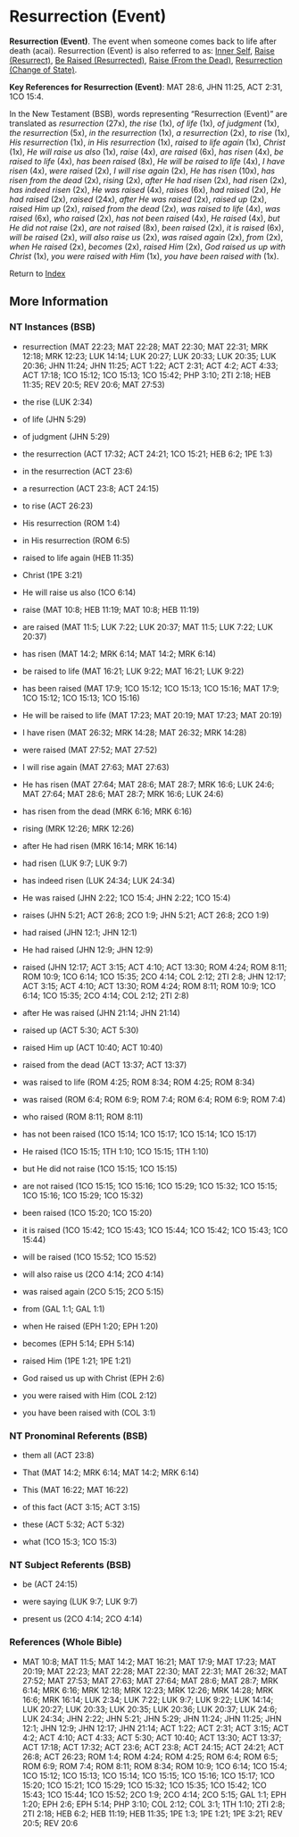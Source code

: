 # Resurrection (Event)
**Resurrection (Event)**. 
The event when someone comes back to life after death (acai). 
Resurrection (Event) is also referred to as: 
[Inner Self](InnerSelf.md), [Raise (Resurrect)](Raise.md), [Be Raised (Resurrected)](Raise.2.md), [Raise (From the Dead)](Raise.3.md), [Resurrection (Change of State)](Resurrection.2.md). 


**Key References for Resurrection (Event)**: 
MAT 28:6, JHN 11:25, ACT 2:31, 1CO 15:4. 




In the New Testament (BSB), words representing “Resurrection (Event)” are translated as 
*resurrection* (27x), *the rise* (1x), *of life* (1x), *of judgment* (1x), *the resurrection* (5x), *in the resurrection* (1x), *a resurrection* (2x), *to rise* (1x), *His resurrection* (1x), *in His resurrection* (1x), *raised to life again* (1x), *Christ* (1x), *He will raise us also* (1x), *raise* (4x), *are raised* (6x), *has risen* (4x), *be raised to life* (4x), *has been raised* (8x), *He will be raised to life* (4x), *I have risen* (4x), *were raised* (2x), *I will rise again* (2x), *He has risen* (10x), *has risen from the dead* (2x), *rising* (2x), *after He had risen* (2x), *had risen* (2x), *has indeed risen* (2x), *He was raised* (4x), *raises* (6x), *had raised* (2x), *He had raised* (2x), *raised* (24x), *after He was raised* (2x), *raised up* (2x), *raised Him up* (2x), *raised from the dead* (2x), *was raised to life* (4x), *was raised* (6x), *who raised* (2x), *has not been raised* (4x), *He raised* (4x), *but He did not raise* (2x), *are not raised* (8x), *been raised* (2x), *it is raised* (6x), *will be raised* (2x), *will also raise us* (2x), *was raised again* (2x), *from* (2x), *when He raised* (2x), *becomes* (2x), *raised Him* (2x), *God raised us up with Christ* (1x), *you were raised with Him* (1x), *you have been raised with* (1x). 


Return to [Index](00-Index.md)

## More Information

### NT Instances (BSB)

* resurrection (MAT 22:23; MAT 22:28; MAT 22:30; MAT 22:31; MRK 12:18; MRK 12:23; LUK 14:14; LUK 20:27; LUK 20:33; LUK 20:35; LUK 20:36; JHN 11:24; JHN 11:25; ACT 1:22; ACT 2:31; ACT 4:2; ACT 4:33; ACT 17:18; 1CO 15:12; 1CO 15:13; 1CO 15:42; PHP 3:10; 2TI 2:18; HEB 11:35; REV 20:5; REV 20:6; MAT 27:53)

* the rise (LUK 2:34)

* of life (JHN 5:29)

* of judgment (JHN 5:29)

* the resurrection (ACT 17:32; ACT 24:21; 1CO 15:21; HEB 6:2; 1PE 1:3)

* in the resurrection (ACT 23:6)

* a resurrection (ACT 23:8; ACT 24:15)

* to rise (ACT 26:23)

* His resurrection (ROM 1:4)

* in His resurrection (ROM 6:5)

* raised to life again (HEB 11:35)

* Christ (1PE 3:21)

* He will raise us also (1CO 6:14)

* raise (MAT 10:8; HEB 11:19; MAT 10:8; HEB 11:19)

* are raised (MAT 11:5; LUK 7:22; LUK 20:37; MAT 11:5; LUK 7:22; LUK 20:37)

* has risen (MAT 14:2; MRK 6:14; MAT 14:2; MRK 6:14)

* be raised to life (MAT 16:21; LUK 9:22; MAT 16:21; LUK 9:22)

* has been raised (MAT 17:9; 1CO 15:12; 1CO 15:13; 1CO 15:16; MAT 17:9; 1CO 15:12; 1CO 15:13; 1CO 15:16)

* He will be raised to life (MAT 17:23; MAT 20:19; MAT 17:23; MAT 20:19)

* I have risen (MAT 26:32; MRK 14:28; MAT 26:32; MRK 14:28)

* were raised (MAT 27:52; MAT 27:52)

* I will rise again (MAT 27:63; MAT 27:63)

* He has risen (MAT 27:64; MAT 28:6; MAT 28:7; MRK 16:6; LUK 24:6; MAT 27:64; MAT 28:6; MAT 28:7; MRK 16:6; LUK 24:6)

* has risen from the dead (MRK 6:16; MRK 6:16)

* rising (MRK 12:26; MRK 12:26)

* after He had risen (MRK 16:14; MRK 16:14)

* had risen (LUK 9:7; LUK 9:7)

* has indeed risen (LUK 24:34; LUK 24:34)

* He was raised (JHN 2:22; 1CO 15:4; JHN 2:22; 1CO 15:4)

* raises (JHN 5:21; ACT 26:8; 2CO 1:9; JHN 5:21; ACT 26:8; 2CO 1:9)

* had raised (JHN 12:1; JHN 12:1)

* He had raised (JHN 12:9; JHN 12:9)

* raised (JHN 12:17; ACT 3:15; ACT 4:10; ACT 13:30; ROM 4:24; ROM 8:11; ROM 10:9; 1CO 6:14; 1CO 15:35; 2CO 4:14; COL 2:12; 2TI 2:8; JHN 12:17; ACT 3:15; ACT 4:10; ACT 13:30; ROM 4:24; ROM 8:11; ROM 10:9; 1CO 6:14; 1CO 15:35; 2CO 4:14; COL 2:12; 2TI 2:8)

* after He was raised (JHN 21:14; JHN 21:14)

* raised up (ACT 5:30; ACT 5:30)

* raised Him up (ACT 10:40; ACT 10:40)

* raised from the dead (ACT 13:37; ACT 13:37)

* was raised to life (ROM 4:25; ROM 8:34; ROM 4:25; ROM 8:34)

* was raised (ROM 6:4; ROM 6:9; ROM 7:4; ROM 6:4; ROM 6:9; ROM 7:4)

* who raised (ROM 8:11; ROM 8:11)

* has not been raised (1CO 15:14; 1CO 15:17; 1CO 15:14; 1CO 15:17)

* He raised (1CO 15:15; 1TH 1:10; 1CO 15:15; 1TH 1:10)

* but He did not raise (1CO 15:15; 1CO 15:15)

* are not raised (1CO 15:15; 1CO 15:16; 1CO 15:29; 1CO 15:32; 1CO 15:15; 1CO 15:16; 1CO 15:29; 1CO 15:32)

* been raised (1CO 15:20; 1CO 15:20)

* it is raised (1CO 15:42; 1CO 15:43; 1CO 15:44; 1CO 15:42; 1CO 15:43; 1CO 15:44)

* will be raised (1CO 15:52; 1CO 15:52)

* will also raise us (2CO 4:14; 2CO 4:14)

* was raised again (2CO 5:15; 2CO 5:15)

* from (GAL 1:1; GAL 1:1)

* when He raised (EPH 1:20; EPH 1:20)

* becomes (EPH 5:14; EPH 5:14)

* raised Him (1PE 1:21; 1PE 1:21)

* God raised us up with Christ (EPH 2:6)

* you were raised with Him (COL 2:12)

* you have been raised with (COL 3:1)



### NT Pronominal Referents (BSB)

* them all (ACT 23:8)

* That (MAT 14:2; MRK 6:14; MAT 14:2; MRK 6:14)

* This (MAT 16:22; MAT 16:22)

* of this fact (ACT 3:15; ACT 3:15)

* these (ACT 5:32; ACT 5:32)

* what (1CO 15:3; 1CO 15:3)



### NT Subject Referents (BSB)

* be (ACT 24:15)

* were saying (LUK 9:7; LUK 9:7)

* present us (2CO 4:14; 2CO 4:14)



### References (Whole Bible)

* MAT 10:8; MAT 11:5; MAT 14:2; MAT 16:21; MAT 17:9; MAT 17:23; MAT 20:19; MAT 22:23; MAT 22:28; MAT 22:30; MAT 22:31; MAT 26:32; MAT 27:52; MAT 27:53; MAT 27:63; MAT 27:64; MAT 28:6; MAT 28:7; MRK 6:14; MRK 6:16; MRK 12:18; MRK 12:23; MRK 12:26; MRK 14:28; MRK 16:6; MRK 16:14; LUK 2:34; LUK 7:22; LUK 9:7; LUK 9:22; LUK 14:14; LUK 20:27; LUK 20:33; LUK 20:35; LUK 20:36; LUK 20:37; LUK 24:6; LUK 24:34; JHN 2:22; JHN 5:21; JHN 5:29; JHN 11:24; JHN 11:25; JHN 12:1; JHN 12:9; JHN 12:17; JHN 21:14; ACT 1:22; ACT 2:31; ACT 3:15; ACT 4:2; ACT 4:10; ACT 4:33; ACT 5:30; ACT 10:40; ACT 13:30; ACT 13:37; ACT 17:18; ACT 17:32; ACT 23:6; ACT 23:8; ACT 24:15; ACT 24:21; ACT 26:8; ACT 26:23; ROM 1:4; ROM 4:24; ROM 4:25; ROM 6:4; ROM 6:5; ROM 6:9; ROM 7:4; ROM 8:11; ROM 8:34; ROM 10:9; 1CO 6:14; 1CO 15:4; 1CO 15:12; 1CO 15:13; 1CO 15:14; 1CO 15:15; 1CO 15:16; 1CO 15:17; 1CO 15:20; 1CO 15:21; 1CO 15:29; 1CO 15:32; 1CO 15:35; 1CO 15:42; 1CO 15:43; 1CO 15:44; 1CO 15:52; 2CO 1:9; 2CO 4:14; 2CO 5:15; GAL 1:1; EPH 1:20; EPH 2:6; EPH 5:14; PHP 3:10; COL 2:12; COL 3:1; 1TH 1:10; 2TI 2:8; 2TI 2:18; HEB 6:2; HEB 11:19; HEB 11:35; 1PE 1:3; 1PE 1:21; 1PE 3:21; REV 20:5; REV 20:6



